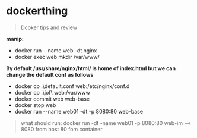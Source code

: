 # dockerthing
> Dcoker tips and review


__manip:__
- docker run --name web -dt nginx 
- docker exec web mkdir /var/www/

__By default /usr/share/nginx/html/ is home of index.html but we can change the default conf as follows__

- docker cp .\default.conf web:/etc/nginx/conf.d 
- docker cp .\jof\ web:/var/www
- docker commit web web-base
- docker stop web
- docker run --name web01 -dt -p 8080:80 web-base

>what should run: docker run -dt -name web01 -p 8080:80 web-im ==> 8080 from host 80 fom container
